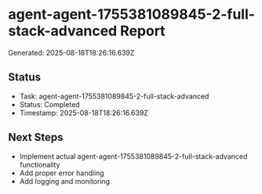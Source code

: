 # agent-agent-1755381089845-2-full-stack-advanced Report

Generated: 2025-08-18T18:26:16.639Z

## Status
- Task: agent-agent-1755381089845-2-full-stack-advanced
- Status: Completed
- Timestamp: 2025-08-18T18:26:16.639Z

## Next Steps
- Implement actual agent-agent-1755381089845-2-full-stack-advanced functionality
- Add proper error handling
- Add logging and monitoring
